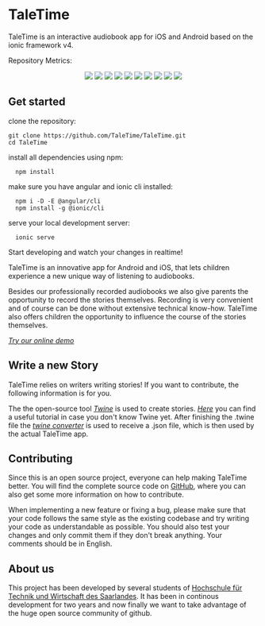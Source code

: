 # TaleTime
TaleTime is an interactive audiobook app for iOS and Android based on the ionic framework v4.

Repository Metrics:

<p align="center">
    <a href="https://github.com/TaleTime/TaleTime/actions" alt="Actions">
        <img src="https://img.shields.io/github/workflow/status/TaleTime/TaleTime/BuildAndDeploy?label=automatical%20build%20process" /></a>
  <a href="https://github.com/TaleTime/TaleTime/pulls" alt="Pulls_Open">
        <img src="https://img.shields.io/github/issues-pr-raw/TaleTime/TaleTime" /></a>
  <a href="https://github.com/TaleTime/TaleTime/pulls?q=is%3Apr+is%3Aclosed" alt="Pulls_Closed">
        <img src="https://img.shields.io/github/issues-pr-closed/TaleTime/TaleTime" /></a>
  <a href="https://github.com/TaleTime/TaleTime/blob/master/package.json" alt="Node">
        <img src="https://img.shields.io/node/v/ionic" /></a> 
  <a href="https://github.com/TaleTime/TaleTime/blob/master/package.json" alt="Ionic">
        <img src="https://img.shields.io/github/package-json/dependency-version/TaleTime/TaleTime/ionic" /></a>        
  <a href="https://github.com/TaleTime/TaleTime/blob/master/package.json" alt="Cordova">
        <img src="https://img.shields.io/github/package-json/dependency-version/TaleTime/TaleTime/cordova" /></a>       
  <a href="https://github.com/TaleTime/TaleTime/blob/master/package.json" alt="Firebase">
        <img src="https://img.shields.io/github/package-json/dependency-version/TaleTime/TaleTime/firebase" /></a>       
  <a href="https://tale-time.web.app" alt="Website">
        <img src="https://img.shields.io/website?label=tale-time.web.app&url=https%3A%2F%2Ftale-time.web.app" /></a>       
  <a href="https://github.com/TaleTime/TaleTime/watchers" alt="Watchers">
        <img src="https://img.shields.io/github/watchers/TaleTime/TaleTime?style=social" /></a>      
  <a href="https://github.com/TaleTime/TaleTime/stargazers" alt="Stars">
        <img src="https://img.shields.io/github/stars/TaleTime/TaleTime?style=social" /></a>
</p>

## Get started

clone the repository:
```Shell
git clone https://github.com/TaleTime/TaleTime.git
cd TaleTime
```

install all dependencies using npm:
```Shell
  npm install
```

make sure you have angular and ionic cli installed:
```Shell
  npm i -D -E @angular/cli
  npm install -g @ionic/cli
```
serve your local development server:
```Shell
  ionic serve
```

Start developing and watch your changes in realtime!


TaleTime is an innovative app for Android and iOS, that lets children experience a new unique way of listening to audiobooks.

Besides our professionally recorded audiobooks we also give parents the opportunity to record the stories themselves. Recording is very convenient and of course can be done without extensive technical know-how. TaleTime also offers children the opportunity to influence the course of the stories themselves.

<!-- <div class="d-lg-none">
    <p class="lead">
        <a href="app">Try our online demo!</a>
    </p>
</div> -->
*[Try our online demo](https://tale-time.web.app/")*

## Write a new Story

TaleTime relies on writers writing stories! If you want to contribute, the following information is for you.

The the open-source tool *[Twine](http://twinery.org)* is used to create stories. *[Here](https://twinery.org/wiki/twine2:guide)* you can find a useful tutorial in case you don't know Twine yet.
After finishing the .twine file the *[twine converter](https://github.com/TaleTime/Converter)* is used to receive a .json file, which is then used by the actual TaleTime app. 


## Contributing

Since this is an open source project, everyone can help making TaleTime better. You will find the complete source code on [GitHub](https://github.com/TaleTime/TaleTime), where you can also get some more information on how to contribute.

When implementing a new feature or fixing a bug, please make sure that your code follows the same style as the existing codebase and try writing your code as understandable as possible. You should also test your changes and only commit them if they don't break anything. Your comments should be in English.


## About us

This project has been developed by several students of [Hochschule für Technik und Wirtschaft des Saarlandes](http://www.htwsaar.de). It has been in continous development for two years and now finally we want to take advantage of the huge open source community of github.
